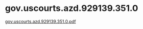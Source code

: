 # gov.uscourts.azd.929139.351.0

[gov.uscourts.azd.929139.351.0.pdf](gov%20uscourts%20azd%20929139%20351%200%2012891ca9ea1c4533913a015b9e1d21f6/gov.uscourts.azd.929139.351.0.pdf)